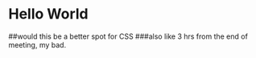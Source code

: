 # Hello World

##would this be a better spot for CSS
###also like 3 hrs from the end of meeting, my bad.
